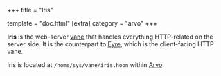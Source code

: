+++ title = "Iris"

template = "doc.html" [extra] category = "arvo" +++

**Iris** is the web-server [vane](/docs/glossary/vane) that handles everything
HTTP-related on the server side. It is the counterpart to
[Eyre](/docs/glossary/eyre), which is the client-facing HTTP vane.

Iris is located at `/home/sys/vane/iris.hoon` within
[Arvo](/docs/glossary/arvo).
